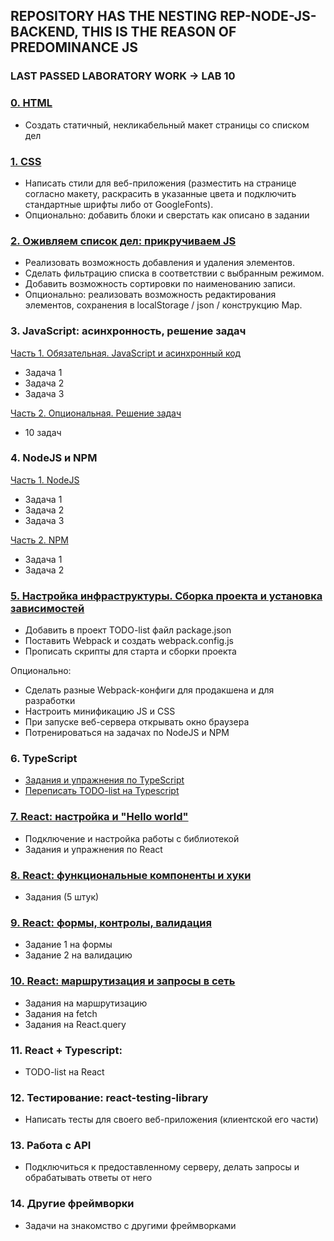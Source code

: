 ## REPOSITORY HAS THE NESTING REP-NODE-JS-BACKEND, THIS IS THE REASON OF PREDOMINANCE JS

### LAST PASSED LABORATORY WORK -> LAB 10

### [0. HTML](javascript-todo/public)

* Создать статичный, некликабельный макет страницы со списком дел

### [1. CSS](javascript-todo/public/css)

* Написать стили для веб-приложения (разместить на странице согласно макету, раскрасить в указанные цвета и подключить стандартные шрифты либо от GoogleFonts).
* Опционально: добавить блоки и сверстать как описано в задании

### [2. Оживляем список дел: прикручиваем JS](javascript-todo/src)

* Реализовать возможность добавления и удаления элементов.
* Сделать фильтрацию списка в соответствии с выбранным режимом.
* Добавить возможность сортировки по наименованию записи.
* Опционально: реализовать возможность редактирования элементов, сохранения в localStorage / json / конструкцию Map.

### 3. JavaScript: асинхронность, решение задач

[Часть 1. Обязательная. JavaScript и асинхронный код](preparing/supremeJS)

* Задача 1
* Задача 2
* Задача 3

[Часть 2. Опциональная. Решение задач](preparing/simpleJs)

* 10 задач

### 4. NodeJS и NPM

[Часть 1. NodeJS](preparing/nodeJS)

* Задача 1
* Задача 2
* Задача 3

[Часть 2. NPM](preparing/npm)

* Задача 1
* Задача 2

### [5. Настройка инфраструктуры. Сборка проекта и установка зависимостей](javascript-todo)

* Добавить в проект TODO-list файл package.json
* Поставить Webpack и создать webpack.config.js
* Прописать скрипты для старта и сборки проекта

Опционально:

* Сделать разные Webpack-конфиги для продакшена и для разработки
* Настроить минификацию JS и CSS
* При запуске веб-сервера открывать окно браузера
* Потренироваться на задачах по NodeJS и NPM

### 6. TypeScript

* [Задания и упражнения по TypeScript](preparing/typescript)
* [Переписать TODO-list на Typescript](typescript-todo)

### [7. React: настройка и "Hello world"](preparing/react/kind-of-union/src/components/kind-of-hello-react)

* Подключение и настройка работы с библиотекой
* Задания и упражнения по React

### [8. React: функциональные компоненты и хуки](preparing/react/kind-of-union/src/components/kind-of-timers)

* Задания (5 штук)

### [9. React: формы, контролы, валидация](preparing/react/kind-of-union/src/components/kind-of-forms)

* Задание 1 на формы
* Задание 2 на валидацию

### [10. React: маршрутизация и запросы в сеть](preparing/react/kind-of-union/src/components/kind-of-queries)

* Задания на маршрутизацию
* Задания на fetch
* Задания на React.query

### 11. React + Typescript:

* TODO-list на React

### 12. Тестирование: react-testing-library

* Написать тесты для своего веб-приложения (клиентской его части)

### 13. Работа с API

*  Подключиться к предоставленному серверу, делать запросы и обрабатывать ответы от него

### 14. Другие фреймворки

* Задачи на знакомство с другими фреймворками

